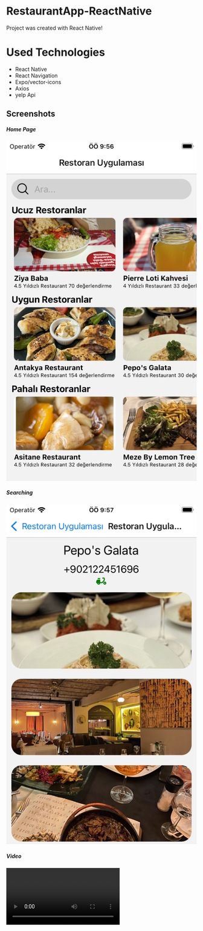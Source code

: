 # RestaurantApp-ReactNative
Project was created with React Native!

# Used Technologies
- React Native
- React Navigation
- Expo/vector-icons
- Axios
- yelp Api 

## Screenshots

##### Home Page
![plot](assets/anasayfa.png)

##### Searching
![plot](assets/detay.png)

##### Video
![plot](assets/video.mov)
















